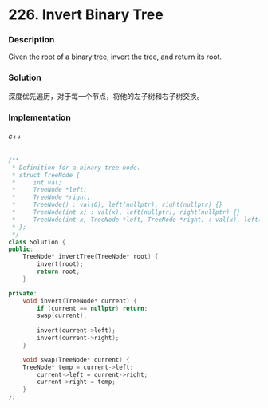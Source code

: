 # 226. Invert Binary Tree

### Description

Given the root of a binary tree, invert the tree, and return its root.

### Solution

深度优先遍历，对于每一个节点，将他的左子树和右子树交换。

### Implementation

###### c++

```c++
/**
 * Definition for a binary tree node.
 * struct TreeNode {
 *     int val;
 *     TreeNode *left;
 *     TreeNode *right;
 *     TreeNode() : val(0), left(nullptr), right(nullptr) {}
 *     TreeNode(int x) : val(x), left(nullptr), right(nullptr) {}
 *     TreeNode(int x, TreeNode *left, TreeNode *right) : val(x), left(left), right(right) {}
 * };
 */
class Solution {
public:
    TreeNode* invertTree(TreeNode* root) {
        invert(root);
        return root;
    }

private:
    void invert(TreeNode* current) {
        if (current == nullptr) return;
        swap(current);
        
        invert(current->left);
        invert(current->right);
    }

    void swap(TreeNode* current) {
    TreeNode* temp = current->left;
        current->left = current->right;
        current->right = temp;
    }
};
```
